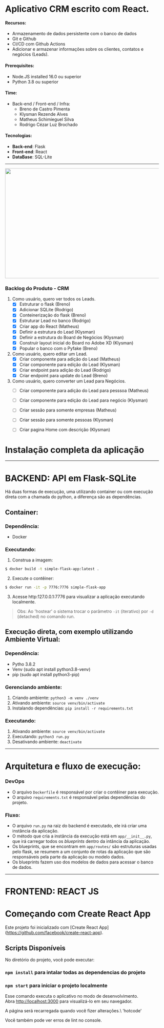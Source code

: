 # Aplicativo CRM escrito com React.

#### Recursos:
- Armazenamento de dados persistente com o banco de dados
- Git e Github
- CI/CD com Github Actions
- Adicionar e armazenar informações sobre os clientes, contatos e negócios (Leads).

#### Prerequisites:
- Node.JS installed 16.0  ou superior
- Python 3.8 ou superior

#### Time:
* Back-end / Front-end / Infra:
    * Breno de Castro Pimenta
    * Klysman Rezende Alves
    * Matheus Schimieguel Silva
    * Rodrigo Cézar Luz Brochado


#### Tecnologias:
* **Back-end**: Flask
* **Front-end**: React
* **DataBase**: SQL-Lite

---
<img src="https://github.com/klysman08/React-Firebase-CRM/blob/master/animacao-dev-crm-eng-soft.gif" width="640" height="360" />

### Backlog do Produto - CRM

1. Como usuário, quero ver todos os Leads.
   - [x] Estruturar o flask (Breno)
   - [x] Adicionar SQLite (Rodrigo)
   - [x] Conteinerização do flask (Breno)
   - [x] Estruturar Lead no banco (Rodrigo)
   - [x] Criar app do React (Matheus)
   - [x] Definir a estrutura do Lead (Klysman)
   - [x] Definir a estrutura do Board de Negócios (Klysman)
   - [x] Construir layout inicial do Board no Adobe XD (Klysman)
   - [x] Popular o banco com o Pyfake (Breno)

2. Como usuário, quero editar um Lead.
   - [x] Criar componente para adição do Lead (Matheus)
   - [x] Criar componente para edição do Lead (Klysman)
   - [x] Criar endpoint para adição do Lead (Rodrigo)
   - [x] Criar endpoint para update do Lead (Breno)

3. Como usuário, quero converter um Lead para Negócios.
   - [ ] Criar componente para adição do Lead para pesssoa (Matheus)
   - [ ] Criar componente para edição do Lead para negócio (Klysman)
   - [ ] Criar sessão para somente empresas (Matheus)
   - [ ] Criar sessão para somente pessoas (Klysman)
   - [ ] Criar pagina Home com descrição (Klysman)



# Instalação completa da aplicação 



---

# BACKEND: API em Flask-SQLite 

Há duas formas de execução, uma utilizando container ou com execução direta com a chamada do python, a diferença são as dependências.

## Container:
### Dependência:
* Docker
### Executando:
1. Construa a imagem:
```bash
$ docker build -t simple-flask-app:latest .
```
2. Execute o contêiner:
```bash
$ docker run -it -p 7776:7776 simple-flask-app
```
3. Acesse http:127.0.0.1:7776 para visualizar a aplicação executando localmente.

> Obs: Ao 'hostear' o sistema trocar o parâmetro `-it` (iterativo) por `-d` (detached) no comando run.


## Execução direta, com exemplo utilizando Ambiente Virtual:
### Dependência:
* Pytho 3.8.2
* Venv (sudo apt install python3.8-venv)
* pip (sudo apt install python3-pip)

### Gerenciando ambiente:
1. Criando ambiente:    `python3 -m venv ./venv`
2. Ativando ambiente:  `source venv/bin/activate`
3. Instalando dependências: `pip install -r requirements.txt`

### Executando:
1. Ativando ambiente:  `source venv/bin/activate`
2. Executando: `python3 run.py`
3. Desativando ambiente: `deactivate`



--- 


# Arquitetura e fluxo de execução:
### DevOps
* O arquivo `Dockerfile` é responsável por criar o contêiner para execução.
* O arquivo `requirements.txt` é responsável pelas dependências do projeto.
### Fluxo:
* O arquivo `run.py` na raiz do backend é executado, ele irá criar uma instância da aplicação.
* O método que cria a instância da execução está em `app/__init__.py`, que irá carregar todos os _blueprints_ dentro da intância da aplicação.
* Os blueprints, que se encontram em `app/routes/` são estruturas usadas pelo flask, se resumem a um conjunto de rotas da aplicação que são responsáveis pela parte da aplicação ou modelo dados.
* Os blueprints fazem uso dos modelos de dados para acessar o banco de dados.


--- 

# FRONTEND: REACT JS



# Começando com Create React App

Este projeto foi inicializado com [Create React App] (https://github.com/facebook/create-react-app).

## Scripts Disponíveis

No diretório do projeto, você pode executar:

### `npm install` para intalar todas as dependencias do projeto


### `npm start` para iniciar o projeto localmente

Esse comando executa o aplicativo no modo de desenvolvimento.\
Abra [http://localhost:3000](http://localhost:3000) para visualizá-lo em seu navegador.

A página será recarregada quando você fizer alterações.\ 'hotcode'

Você também pode ver erros de lint no console.




